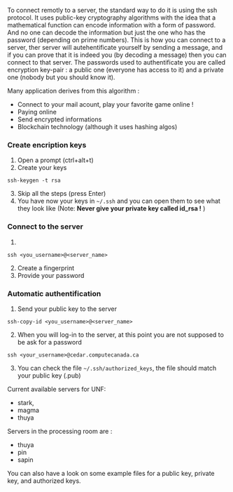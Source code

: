 To connect remotly to a server, the standard way to do it is using the ssh protocol.
It uses public-key cryptography algorithms with the idea that a mathematical function can encode information with a form of password.
And no one can decode the information but just the one who has the password (depending on prime numbers).
This is how you can connect to a server, ther server will autehentificate yourself by sending a message,
and if you can prove that it is indeed you (by decoding a message) then you can connect to that server.
The passwords used to authentificate you are called encryption key-pair : a public one (everyone has access to it) and a 
private one (nobody but you should know it).

Many application derives from this algorithm :
- Connect to your mail acount, play your favorite game online !
- Paying online
- Send encrypted informations
- Blockchain technology (although it uses hashing algos)

### Create encription keys
1. Open a prompt (ctrl+alt+t)
2. Create your keys

``ssh-keygen -t rsa``

3. Skip all the steps (press Enter)
4. You have now your keys in `~/.ssh` and you can open them to see what they look like
(Note: **Never give your private key called id_rsa !** )

### Connect to the server
1. 

`ssh <you_username>@<server_name>`

2. Create a fingerprint
3. Provide your password

### Automatic authentification
1. Send your public key to the server

`ssh-copy-id <you_username>@<server_name>`

2. When you will log-in to the server, at this point you are not supposed to be ask for a password

`ssh <your_username>@cedar.computecanada.ca`

3. You can check the file `~/.ssh/authorized_keys`, the file should match your public key (.pub)

Current available servers for UNF:
- stark,
- magma
- thuya

Servers in the processing room are :
- thuya
- pin
- sapin

You can also have a look on some example files for a public key, private key, and authorized keys.
